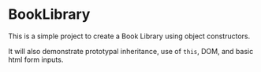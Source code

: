 # BookLibrary
This is a simple project to create a Book Library using object constructors.

It will also demonstrate prototypal inheritance, use of ```this```, DOM, and basic html form inputs.